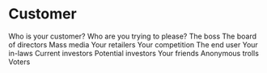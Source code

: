 
# Customer

Who is your customer?
Who are you trying to please?
The boss
The board of directors
Mass media
Your retailers
Your competition
The end user
Your in-laws Current investors
Potential investors
Your friends
Anonymous
trolls
Voters